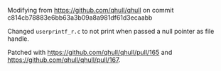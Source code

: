Modifying from https://github.com/qhull/qhull on commit c814cb78883e6bb63a3b09a8a981df61d3ecaabb

Changed `userprintf_r.c` to not print when passed a null pointer as file handle.

Patched with https://github.com/qhull/qhull/pull/165 and https://github.com/qhull/qhull/pull/167.
